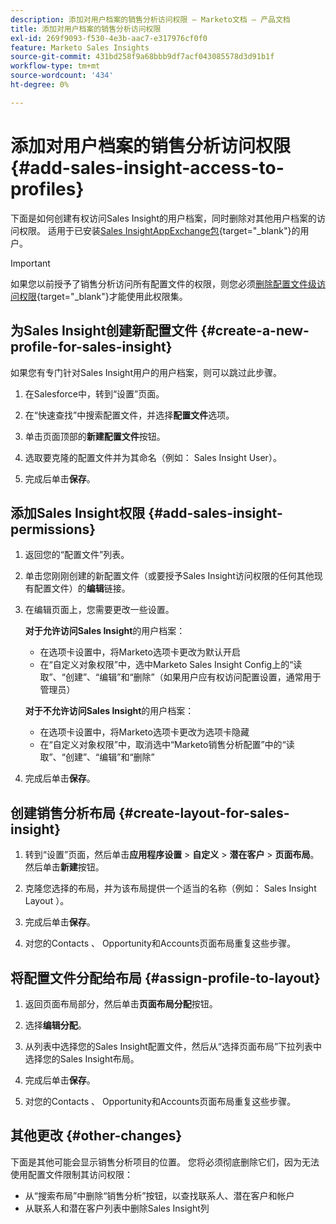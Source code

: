 ```yaml
---
description: 添加对用户档案的销售分析访问权限 — Marketo文档 — 产品文档
title: 添加对用户档案的销售分析访问权限
exl-id: 269f9093-f530-4e3b-aac7-e317976cf0f0
feature: Marketo Sales Insights
source-git-commit: 431bd258f9a68bbb9df7acf043085578d3d91b1f
workflow-type: tm+mt
source-wordcount: '434'
ht-degree: 0%

---
```


# 添加对用户档案的销售分析访问权限 {#add-sales-insight-access-to-profiles}

下面是如何创建有权访问Sales Insight的用户档案，同时删除对其他用户档案的访问权限。 适用于已安装[Sales InsightAppExchange包](/help/marketo/product-docs/marketo-sales-insight/msi-for-salesforce/installation/install-marketo-sales-insight-package-in-salesforce-appexchange.md){target="_blank"}的用户。

>[!IMPORTANT]
>
>如果您以前授予了销售分析访问所有配置文件的权限，则您必须[删除配置文件级访问权限](/help/marketo/product-docs/marketo-sales-insight/msi-for-salesforce/configuration/remove-sales-insight-access.md){target="_blank"}才能使用此权限集。

## 为Sales Insight创建新配置文件 {#create-a-new-profile-for-sales-insight}

如果您有专门针对Sales Insight用户的用户档案，则可以跳过此步骤。

1. 在Salesforce中，转到“设置”页面。

1. 在“快速查找”中搜索配置文件，并选择&#x200B;**配置文件**&#x200B;选项。

1. 单击页面顶部的&#x200B;**新建配置文件**&#x200B;按钮。

1. 选取要克隆的配置文件并为其命名（例如： Sales Insight User）。

1. 完成后单击&#x200B;**保存**。

## 添加Sales Insight权限 {#add-sales-insight-permissions}

1. 返回您的“配置文件”列表。

1. 单击您刚刚创建的新配置文件（或要授予Sales Insight访问权限的任何其他现有配置文件）的&#x200B;**编辑**&#x200B;链接。

1. 在编辑页面上，您需要更改一些设置。

   **对于允许访问Sales Insight**&#x200B;的用户档案：

   * 在选项卡设置中，将Marketo选项卡更改为默认开启
   * 在“自定义对象权限”中，选中Marketo Sales Insight Config上的“读取”、“创建”、“编辑”和“删除”（如果用户应有权访问配置设置，通常用于管理员）

   **对于不允许访问Sales Insight**&#x200B;的用户档案：

   * 在选项卡设置中，将Marketo选项卡更改为选项卡隐藏
   * 在“自定义对象权限”中，取消选中“Marketo销售分析配置”中的“读取”、“创建”、“编辑”和“删除”

1. 完成后单击&#x200B;**保存**。

## 创建销售分析布局 {#create-layout-for-sales-insight}

1. 转到“设置”页面，然后单击&#x200B;**应用程序设置** > **自定义** > **潜在客户** > **页面布局**。 然后单击&#x200B;**新建**&#x200B;按钮。

1. 克隆您选择的布局，并为该布局提供一个适当的名称（例如： Sales Insight Layout ）。

1. 完成后单击&#x200B;**保存**。

1. 对您的Contacts 、 Opportunity和Accounts页面布局重复这些步骤。

## 将配置文件分配给布局 {#assign-profile-to-layout}

1. 返回页面布局部分，然后单击&#x200B;**页面布局分配**&#x200B;按钮。

1. 选择&#x200B;**编辑分配**。

1. 从列表中选择您的Sales Insight配置文件，然后从“选择页面布局”下拉列表中选择您的Sales Insight布局。

1. 完成后单击&#x200B;**保存**。

1. 对您的Contacts 、 Opportunity和Accounts页面布局重复这些步骤。

## 其他更改 {#other-changes}

下面是其他可能会显示销售分析项目的位置。 您将必须彻底删除它们，因为无法使用配置文件限制其访问权限：

* 从“搜索布局”中删除“销售分析”按钮，以查找联系人、潜在客户和帐户
* 从联系人和潜在客户列表中删除Sales Insight列
